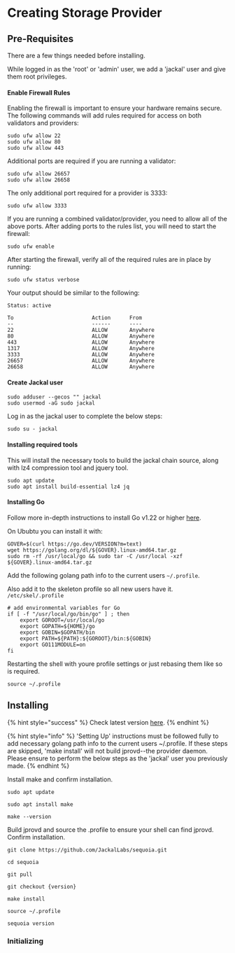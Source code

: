 # Creating Storage Provider

## Pre-Requisites[​](https://docs.jackalprotocol.com/docs/nodes/install#pre-requisites) <a href="#pre-requisites" id="pre-requisites"></a>

There are a few things needed before installing.

While logged in as the 'root' or 'admin' user, we add a 'jackal' user and give them root privileges.

#### Enable Firewall Rules[​](https://docs.jackalprotocol.com/docs/nodes/install#enable-firewall-rules) <a href="#enable-firewall-rules" id="enable-firewall-rules"></a>

Enabling the firewall is important to ensure your hardware remains secure. The following commands will add rules required for access on both validators and providers:

```
sudo ufw allow 22
sudo ufw allow 80
sudo ufw allow 443
```

Additional ports are required if you are running a validator:

```
sudo ufw allow 26657
sudo ufw allow 26658
```

The only additional port required for a provider is 3333:

```
sudo ufw allow 3333
```

If you are running a combined validator/provider, you need to allow all of the above ports. After adding ports to the rules list, you will need to start the firewall:

```
sudo ufw enable
```

After starting the firewall, verify all of the required rules are in place by running:

```
sudo ufw status verbose
```

Your output should be similar to the following:

```
Status: active

To                         Action      From
--                         ------      ----
22                         ALLOW       Anywhere
80                         ALLOW       Anywhere
443                        ALLOW       Anywhere
1317                       ALLOW       Anywhere
3333                       ALLOW       Anywhere
26657                      ALLOW       Anywhere
26658                      ALLOW       Anywhere
```

#### Create Jackal user[​](https://docs.jackalprotocol.com/docs/nodes/install#create-jackal-user) <a href="#create-jackal-user" id="create-jackal-user"></a>

```
sudo adduser --gecos "" jackal
sudo usermod -aG sudo jackal
```

Log in as the jackal user to complete the below steps:

```
sudo su - jackal
```

#### Installing required tools[​](https://docs.jackalprotocol.com/docs/nodes/install#installing-required-tools) <a href="#installing-required-tools" id="installing-required-tools"></a>

This will install the necessary tools to build the jackal chain source, along with lz4 compression tool and jquery tool.

```
sudo apt update
sudo apt install build-essential lz4 jq
```

#### Installing Go[​](https://docs.jackalprotocol.com/docs/nodes/install#installing-go) <a href="#installing-go" id="installing-go"></a>

Follow more in-depth instructions to install Go v1.22 or higher [here](https://golang.org/doc/install).

On Ububtu you can install it with:

```
GOVER=$(curl https://go.dev/VERSION?m=text)
wget https://golang.org/dl/${GOVER}.linux-amd64.tar.gz
sudo rm -rf /usr/local/go && sudo tar -C /usr/local -xzf ${GOVER}.linux-amd64.tar.gz
```

Add the following golang path info to the current users `~/.profile`.

Also add it to the skeleton profile so all new users have it. `/etc/skel/.profile`

```
# add environmental variables for Go
if [ -f "/usr/local/go/bin/go" ] ; then
    export GOROOT=/usr/local/go
    export GOPATH=${HOME}/go
    export GOBIN=$GOPATH/bin
    export PATH=${PATH}:${GOROOT}/bin:${GOBIN}
    export GO111MODULE=on
fi
```

Restarting the shell with youre profile settings or just rebasing them like so is required.

```
source ~/.profile
```

## Installing[​](https://docs.jackalprotocol.com/docs/nodes/providers/setting\_up#installing) <a href="#installing" id="installing"></a>

{% hint style="success" %}
Check latest version [here](https://github.com/JackalLabs/canine-provider/releases).
{% endhint %}

{% hint style="info" %}
'Setting Up' instructions must be followed fully to add necessary golang path info to the current users \~/.profile. If these steps are skipped, 'make install' will not build jprovd--the provider daemon. Please ensure to perform the below steps as the 'jackal' user you previously made.
{% endhint %}

Install make and confirm installation.

```
sudo apt update

sudo apt install make

make --version
```

Build jprovd and source the .profile to ensure your shell can find jprovd. Confirm installation.

```
git clone https://github.com/JackalLabs/sequoia.git

cd sequoia

git pull

git checkout {version}

make install

source ~/.profile

sequoia version
```

### Initializing[​](https://docs.jackalprotocol.com/docs/nodes/providers/setting\_up#initializing) <a href="#initializing" id="initializing"></a>

